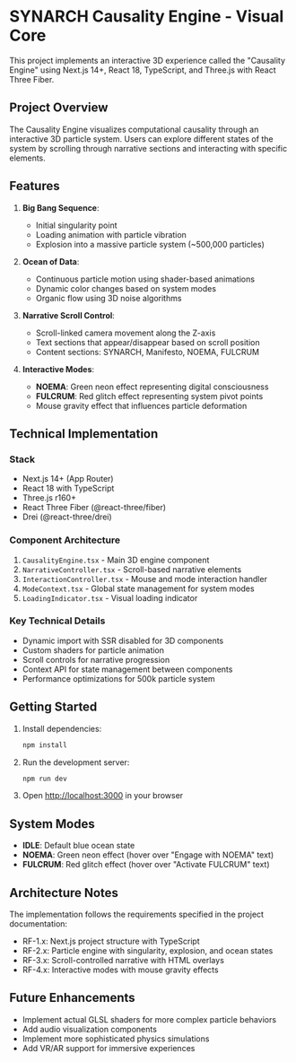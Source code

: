 # SYNARCH Causality Engine - Visual Core

This project implements an interactive 3D experience called the "Causality Engine" using Next.js 14+, React 18, TypeScript, and Three.js with React Three Fiber.

## Project Overview

The Causality Engine visualizes computational causality through an interactive 3D particle system. Users can explore different states of the system by scrolling through narrative sections and interacting with specific elements.

## Features

1. **Big Bang Sequence**:
   - Initial singularity point
   - Loading animation with particle vibration
   - Explosion into a massive particle system (~500,000 particles)

2. **Ocean of Data**:
   - Continuous particle motion using shader-based animations
   - Dynamic color changes based on system modes
   - Organic flow using 3D noise algorithms

3. **Narrative Scroll Control**:
   - Scroll-linked camera movement along the Z-axis
   - Text sections that appear/disappear based on scroll position
   - Content sections: SYNARCH, Manifesto, NOEMA, FULCRUM

4. **Interactive Modes**:
   - **NOEMA**: Green neon effect representing digital consciousness
   - **FULCRUM**: Red glitch effect representing system pivot points
   - Mouse gravity effect that influences particle deformation

## Technical Implementation

### Stack
- Next.js 14+ (App Router)
- React 18 with TypeScript
- Three.js r160+
- React Three Fiber (@react-three/fiber)
- Drei (@react-three/drei)

### Component Architecture
1. `CausalityEngine.tsx` - Main 3D engine component
2. `NarrativeController.tsx` - Scroll-based narrative elements
3. `InteractionController.tsx` - Mouse and mode interaction handler
4. `ModeContext.tsx` - Global state management for system modes
5. `LoadingIndicator.tsx` - Visual loading indicator

### Key Technical Details
- Dynamic import with SSR disabled for 3D components
- Custom shaders for particle animation
- Scroll controls for narrative progression
- Context API for state management between components
- Performance optimizations for 500k particle system

## Getting Started

1. Install dependencies:
   ```bash
   npm install
   ```

2. Run the development server:
   ```bash
   npm run dev
   ```

3. Open [http://localhost:3000](http://localhost:3000) in your browser

## System Modes

- **IDLE**: Default blue ocean state
- **NOEMA**: Green neon effect (hover over "Engage with NOEMA" text)
- **FULCRUM**: Red glitch effect (hover over "Activate FULCRUM" text)

## Architecture Notes

The implementation follows the requirements specified in the project documentation:
- RF-1.x: Next.js project structure with TypeScript
- RF-2.x: Particle engine with singularity, explosion, and ocean states
- RF-3.x: Scroll-controlled narrative with HTML overlays
- RF-4.x: Interactive modes with mouse gravity effects

## Future Enhancements

- Implement actual GLSL shaders for more complex particle behaviors
- Add audio visualization components
- Implement more sophisticated physics simulations
- Add VR/AR support for immersive experiences